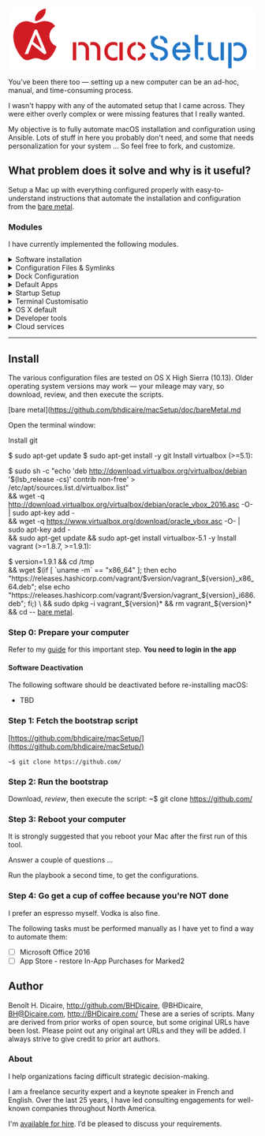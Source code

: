 ![macSetup logo](https://github.com/bhdicaire/macSetup/raw/master/doc/logo.png)

You’ve been there too — setting up a new computer can be an ad-hoc, manual, and time-consuming process.

I wasn't happy with any of the automated setup that I came across. They were either overly complex or were missing features that I really wanted.

My objective is to fully automate macOS installation and configuration using Ansible. Lots of stuff in here you probably don't need, and some that needs personalization for your system ... So feel free to fork, and customize.

## What problem does it solve and why is it useful?

Setup a Mac up with everything configured properly with easy-to-understand instructions that automate the installation and configuration from the [bare metal](https://github.com/bhdicaire/macSetup/raw/master/doc/bareMetal.md).

### Modules
I have currently implemented the following modules.


<details>
<summary>Software installation</summary>

 This is being accomplish with the use of [homebrew](https://github.com/Homebrew/homebrew), [homebrew-cask](https://github.com/caskroom/homebrew-cask), and the Mac Apple Store CLI [(MAS)](https://github.com/mas-cli/mas).

</details>

<details>
<summary>Configuration Files & Symlinks</summary>
Any files and folders that are to be copied or symlinked, including app settings, licenses and dotfiles.
</details>
<details>
<summary>Dock Configuration</summary>
Automatic building of the Dock using [dockutil](https://github.com/kcrawford/dockutil).
</details>
<details>
<summary>Default Apps</summary>
File associations for various applications using [duti](https://github.com/moretension/duti).
</details>
<details>
<summary>Startup Setup</summary>
Ensures that the required items start on startup using [loginitems](https://github.com/OJFord/loginitems).
</details>
<details>
<summary>Terminal Customisatio</summary>
Setting up the Terminal using JXA.
</details>
<details>
<summary>OS X default</summary>

[Apple Defaults](https://developer.apple.com/documentation/corefoundation/preferences_utilities)
* **macOS & Software Defaults**: Updating of plist properties for various
  aspects of macOS and software configuration.  This uses a custom plist module
  which allows for complex updates of plist files far beyond the defaults
  command.  The plist module is a modified version of
  [Matthias Neugebauer's plist module](https://github.com/mtneug/ansible-modules-plist).
</details>

<details>
<summary>Developer tools</summary>

Vim, bash, tab completion, curl, git, GNU core utils, Python, Ruby, etc
Developer apps: iTerm2, Sublime Text, Atom, VirtualBox, Vagrant, Docker, Chrome, etc
Node.js, JSHint, and Less
</details>
<details>
<summary>Cloud services</summary>

Amazon Web Services (Boto, AWS CLI, S3cmd,
Azure
</details>

---
## Install

The various configuration files are tested on OS X High Sierra (10.13). Older operating system versions may work — your mileage may vary, so download, review, and then execute the scripts.

[bare metal](https://github.com/bhdicaire/macSetup/doc/bareMetal.md

Open the terminal window:

Install git

$ sudo apt-get update
$ sudo apt-get install -y git
Install virtualbox (>=5.1):

$ sudo sh -c "echo 'deb http://download.virtualbox.org/virtualbox/debian '$(lsb_release -cs)' contrib non-free' > /etc/apt/sources.list.d/virtualbox.list" \
&& wget -q http://download.virtualbox.org/virtualbox/debian/oracle_vbox_2016.asc -O- | sudo apt-key add - \
&& wget -q https://www.virtualbox.org/download/oracle_vbox.asc -O- | sudo apt-key add - \
&& sudo apt-get update && sudo apt-get install virtualbox-5.1 -y
Install vagrant (>=1.8.7, >=1.9.1):

$ version=1.9.1 && cd /tmp \
&& wget $(if [ `uname -m` == "x86_64" ]; then echo "https://releases.hashicorp.com/vagrant/$version/vagrant_${version}_x86_64.deb"; else echo "https://releases.hashicorp.com/vagrant/$version/vagrant_${version}_i686.deb"; fi;) \
&& sudo dpkg -i vagrant_${version}* && rm vagrant_${version}* && cd --
[bare metal](https://github.com/bhdicaire/macSetup/raw/master/doc/bareMetal.md).

### Step 0: Prepare your computer
Refer to my [guide](https://github.com/bhdicaire/macSetup/blob/master/prepare.md) for this important step.
 **You need to login in the app**

#### Software Deactivation

The following software should be deactivated before re-installing macOS:
* TBD
### Step 1: Fetch the bootstrap script

[https://github.com/bhdicaire/macSetup/](https://github.com/bhdicaire/macSetup/)

    ~$ git clone https://github.com/

### Step 2: Run the bootstrap
Download, *review*, then execute the script:
    ~$ git clone https://github.com/

### Step 3: Reboot your computer

It is strongly suggested that you reboot your Mac after the first run
of this tool.

Answer a couple of questions ...

Run the playbook a second time, to get the configurations.

### Step 4: Go get a cup of coffee because you're NOT done

I prefer an espresso myself. Vodka is also fine.

The following tasks must be performed manually as I have yet to find a way to
automate them:
- [ ] Microsoft Office 2016
- [ ] App Store - restore In-App Purchases for Marked2

## Author

Benoît H. Dicaire, http://github.com/BHDicaire, @BHDicaire, BH@Dicaire.com, http://BHDicaire.com/
These are a series of scripts. Many are derived from prior works of open source, but some original URLs have been lost. Please point out any original art URLs and they will be added. I always strive to give credit to prior art authors.

### About

I help organizations facing difficult strategic decision-making.

I am a freelance security expert and a keynote speaker in French and English. Over the last 25 years, I have led consulting engagements for well-known companies throughout North America.

I'm [available for hire](http://dicaire.com/).  I’d be pleased to discuss your requirements.
